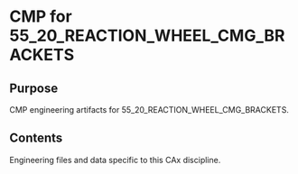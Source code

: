 # CMP for 55_20_REACTION_WHEEL_CMG_BRACKETS

## Purpose
CMP engineering artifacts for 55_20_REACTION_WHEEL_CMG_BRACKETS.

## Contents
Engineering files and data specific to this CAx discipline.
